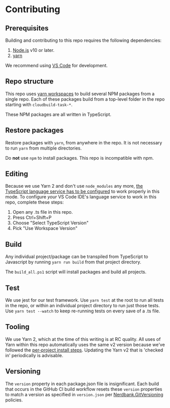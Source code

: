 # Contributing

## Prerequisites

Building and contributing to this repo requires the following dependencies:

1. [Node.js](https://nodejs.org/) v10 or later.
1. [yarn](https://www.npmjs.com/package/yarn)

We recommend using [VS Code](https://code.visualstudio.com/) for development.

## Repo structure

This repo uses [yarn workspaces](https://yarnpkg.com/lang/en/docs/workspaces/) to build several NPM packages from a single repo.
Each of these packages build from a top-level folder in the repo starting with `cloudbuild-task-*`.

These NPM packages are all written in TypeScript.

## Restore packages

Restore packages with `yarn`, from anywhere in the repo. It is not necessary to run `yarn` from multiple directories.

Do **not** use `npm` to install packages. This repo is incompatible with npm.

## Editing

Because we use Yarn 2 and don't use `node_modules` any more, [the TypeScript language service has to be configured](https://next.yarnpkg.com/advanced/editor-sdks#vscode) to work properly in this mode.
To configure *your* VS Code IDE's language service to work in this repo, complete these steps:

1. Open any .ts file in this repo.
1. Press Ctrl+Shift+P
1. Choose "Select TypeScript Version"
1. Pick "Use Workspace Version"

## Build

Any individual project/package can be transpiled from TypeScript to Javascript by running `yarn run build` from that project directory.

The `build_all.ps1` script will install packages and build all projects.

## Test

We use jest for our test framework.
Use `yarn test` at the root to run all tests in the repo, or within an individual project directory to run just those tests.
Use `yarn test --watch` to keep re-running tests on every save of a .ts file.

## Tooling

We use Yarn 2, which at the time of this writing is at RC quality.
All uses of Yarn within this repo automatically uses the same v2 version because we've followed the [per-project install steps](https://next.yarnpkg.com/getting-started/install#per-project-install).
Updating the Yarn v2 that is 'checked in' periodically is advisable.

## Versioning

The `version` property in each package.json file is insignificant.
Each build that occurs in the GitHub CI build workflow resets these `version` properties to match a version as specified in `version.json` per [Nerdbank.GitVersioning](https://github.com/aarnott/nerdbank.gitversioning) policies.

